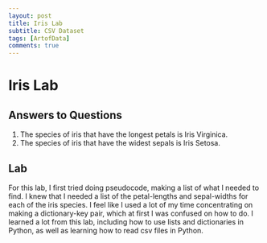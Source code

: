 ```yaml
---
layout: post
title: Iris Lab
subtitle: CSV Dataset
tags: [ArtofData]
comments: true
---
```


# Iris Lab 

## Answers to Questions

1. The species of iris that have the longest petals is Iris Virginica.
2. The species of iris that have the widest sepals is Iris Setosa.


## Lab
    
For this lab, I first tried doing pseudocode, making a list of what I needed to find. I knew that I needed a list of the petal-lengths and sepal-widths for each of the iris species. I feel like I used a lot of my time concentrating on making a dictionary-key pair, which at first I was confused on how to do. I learned a lot from this lab, including how to use lists and dictionaries in Python, as well as learning how to read csv files in Python.
